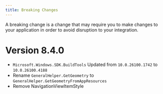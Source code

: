 ```yaml
---
title: Breaking Changes
---
```


A breaking change is a change that may require you to make changes to your application in order to avoid disruption to your integration.

# Version 8.4.0

- `Microsoft.Windows.SDK.BuildTools` Updated from `10.0.26100.1742` to `10.0.26100.4188`
- Rename `GeneralHelper.GetGeometry` to `GeneralHelper.GetGeometryFromAppResources`
- Remove NavigationViewItemStyle
